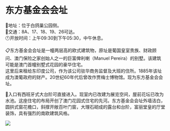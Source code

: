 # 东方基金会会址  
📍地址：位于白鸽巢公园侧。  
🚌交通：8A、17、18、19、26可达。  
🕛开放时间：上午09:30到下午05:30，中午休息。  

📋东方基金会会址是一幢两层高的欧式建筑物，原址是葡国皇室贵族、财政顾问、澳门保险之家创始人之一的巨富俾利喇（Manuel Pereira）的别墅。该建筑可能是澳门首幢别墅式花园的豪华住宅。  
这里后来租给东印度公司，作为该公司驻华商务监督及大班的住所。1885年该址成为澳葡政府的财产。20世纪60年代后曾改作贾梅士博物馆。现为东方基金会会址。  

📢入口有西班牙式大台阶可直接进入。现室内已改建为展览空间，屋前花坛已改为水池。这座住宅的布局开创了澳门花园式住宅的先河。东方基金会会址外墙洁白，圆拱式窗花檐口，斜撑开敞百叶门窗，大理石砌成的露台和台阶，富丽堂皇的厅堂装饰，具有强烈的南欧建筑风格。  

![](https://i.postimg.cc/y6h9z87x/202201212155082.png)  
